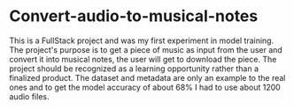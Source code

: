 # Convert-audio-to-musical-notes
This is a FullStack project and was my first experiment in model training.
The project's purpose is to get a piece of music as input from the user and convert it into musical notes, the user will get to download the piece.
The project should be recognized as a learning opportunity rather than a finalized product.
The dataset and metadata are only an example to the real ones and to get the model accuracy of about 68% I had to use about 1200 audio files.
